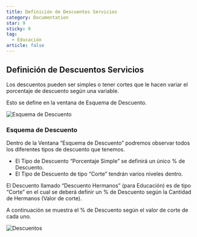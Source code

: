 ```yaml
---
title: Definición de Descuentos Servicios
category: Documentation
star: 9
sticky: 9
tag:
  - Educación
article: false
---
```


## **Definición de Descuentos Servicios**

Los descuentos pueden ser simples o tener cortes que le hacen variar el porcentaje de descuento según una variable.

Esto se define en la ventana de Esquema de Descuento.

![Esquema de Descuento](/assets/img/docs/sales-management/sam-education4.png)

### **Esquema de Descuento**

Dentro de la Ventana “Esquema de Descuento” podremos observar todos los diferentes tipos de descuento que tenemos.

* El Tipo de Descuento “Porcentaje Simple” se definirá un único % de Descuento.
* El Tipo de Descuento de tipo “Corte” tendrán varios niveles dentro.

El Descuento llamado “Descuento Hermanos” (para Educación) es de tipo “Corte” en el cual se deberá definir un % de Descuento según la Cantidad de Hermanos (Valor de corte).

A continuación se muestra el % de Descuento según el valor de corte de cada uno.

![Descuentos](/assets/img/docs/sales-management/sam-education5.png)